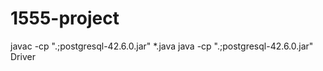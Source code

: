 # 1555-project

javac -cp ".;postgresql-42.6.0.jar" *.java
java -cp ".;postgresql-42.6.0.jar" Driver 